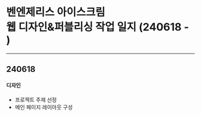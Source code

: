 # 벤엔제리스 아이스크림<br>웹 디자인&퍼블리싱 작업 일지 (240618 - )

----

## 240618
#### 디자인
- 프로젝트 주제 선정<br>
- 메인 페이지 레이아웃 구성